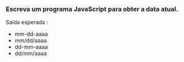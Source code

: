 ### Escreva um programa JavaScript para obter a data atual.

Saída esperada :
    
- mm-dd-aaaa 
- mm/dd/aaaa 
- dd-mm-aaaa
- dd/mm/aaaa